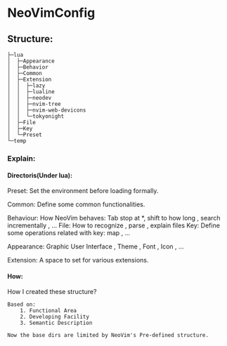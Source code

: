 # NeoVimConfig

## Structure:

    ├─lua
    │  ├─Appearance
    │  ├─Behavior
    │  ├─Common
    │  ├─Extension
    │  │  ├─lazy
    │  │  ├─lualine
    │  │  ├─neodev
    │  │  ├─nvim-tree
    │  │  ├─nvim-web-devicons
    │  │  └─tokyonight
    │  ├─File
    │  ├─Key
    │  └─Preset
    └─temp

### Explain:

#### Directoris(Under lua):
Preset: Set the environment before loading formally.

Common: Define some common functionalities.

Behaviour: How NeoVim behaves: Tab stop at *, shift to how long , search incrementally , ... 
File: How to recognize , parse , explain files
Key: Define some operations related with key: map , ...

Appearance: Graphic User Interface , Theme , Font , Icon , ...

Extension: A space to set for various extensions.

#### How:
How I created these structure?

    Based on:
        1. Functional Area
        2. Developing Facility
        3. Semantic Description

    Now the base dirs are limited by NeoVim's Pre-defined structure.
